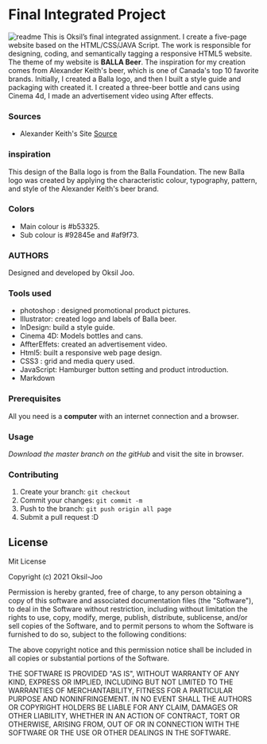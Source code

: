 # Final Integrated Project
![readme](https://user-images.githubusercontent.com/72535594/113856045-ba233b80-976e-11eb-83a0-917af770ea12.png)
This is Oksil’s final integrated assignment. I create a five-page website based on the HTML/CSS/JAVA Script. The work is responsible for designing, coding, and semantically tagging a responsive HTML5 website. The theme of my website is **BALLA Beer**. The inspiration for my creation comes from Alexander Keith's beer, which is one of Canada's top 10 favorite brands. Initially, I created a Balla logo, and then I built a style guide and packaging with created it. I created a three-beer bottle and cans using Cinema 4d, I made an advertisement video using After effects.

### Sources
* Alexander Keith's Site [Source](https://www.keiths.ca/age-verification?destination=/)

### inspiration
This design of the Balla logo is from the Balla Foundation. The new Balla logo was created by applying the characteristic colour, typography, pattern, and style of the Alexander Keith's beer brand.

### Colors
* Main colour is #b53325.
* Sub colour is #92845e and #af9f73.

### AUTHORS
Designed and developed by Oksil Joo.

### Tools used
* photoshop : designed promotional product pictures.
* Illustrator: created logo and labels of Balla beer.
* InDesign: build a style guide.
* Cinema 4D: Models bottles and cans.
* AffterEffets: created an advertisement video.
* Html5: built a responsive web page design.
* CSS3 : grid and media query used.
* JavaScript: Hamburger button setting and product introduction.
* Markdown


### Prerequisites
All you need is a **computer** with an internet connection and a browser.

### Usage
_Download the master branch on the gitHub_ and visit the site in browser.


### Contributing
1. Create your branch: `git checkout`
2. Commit your changes: `git commit -m`
3. Push to the branch: `git push origin all page`
4. Submit a pull request :D

## License
Mit License

Copyright (c) 2021 Oksil-Joo

Permission is hereby granted, free of charge, to any person obtaining a copy
of this software and associated documentation files (the "Software"), to deal
in the Software without restriction, including without limitation the rights
to use, copy, modify, merge, publish, distribute, sublicense, and/or sell
copies of the Software, and to permit persons to whom the Software is
furnished to do so, subject to the following conditions:

The above copyright notice and this permission notice shall be included in all
copies or substantial portions of the Software.

THE SOFTWARE IS PROVIDED "AS IS", WITHOUT WARRANTY OF ANY KIND, EXPRESS OR
IMPLIED, INCLUDING BUT NOT LIMITED TO THE WARRANTIES OF MERCHANTABILITY,
FITNESS FOR A PARTICULAR PURPOSE AND NONINFRINGEMENT. IN NO EVENT SHALL THE
AUTHORS OR COPYRIGHT HOLDERS BE LIABLE FOR ANY CLAIM, DAMAGES OR OTHER
LIABILITY, WHETHER IN AN ACTION OF CONTRACT, TORT OR OTHERWISE, ARISING FROM,
OUT OF OR IN CONNECTION WITH THE SOFTWARE OR THE USE OR OTHER DEALINGS IN THE
SOFTWARE.
